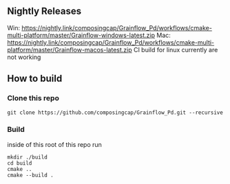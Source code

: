 ## Nightly Releases
Win: https://nightly.link/composingcap/Grainflow_Pd/workflows/cmake-multi-platform/master/Grainflow-windows-latest.zip
Mac: https://nightly.link/composingcap/Grainflow_Pd/workflows/cmake-multi-platform/master/Grainflow-macos-latest.zip
CI build for linux currently are not working
## How to build
### Clone this repo 
```
git clone https://github.com/composingcap/Grainflow_Pd.git --recursive 
```
### Build
inside of this root of this repo run
```
mkdir ./build
cd build
cmake ..
cmake --build .
```
